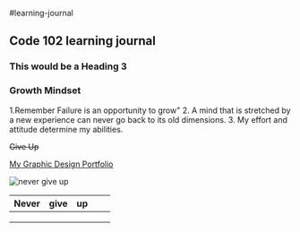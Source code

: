 #learning-journal
## Code 102 learning journal
### This would be a Heading 3

### Growth Mindset
1.Remember Failure is an opportunity to grow"
2. A mind that is stretched by a new experience can never go back to its old dimensions.
3. My effort and attitude determine my abilities.

~~Give Up~~

[My Graphic Design Portfolio](https://ghostboyjones.com/)

![never give up](https://tshirt-factory.com/images/detailed/16/Never-Give-Up-T-shirt-design-16587.jpg)


| Never  | give  | up  |   |   |
|---|---|---|---|---|
|   |   |   |   |   |
|   |   |   |   |   |
|   |   |   |   |   |

